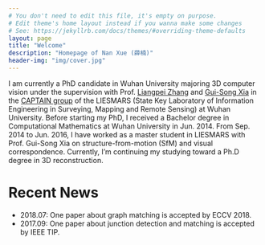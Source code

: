 ```yaml
---
# You don't need to edit this file, it's empty on purpose.
# Edit theme's home layout instead if you wanna make some changes
# See: https://jekyllrb.com/docs/themes/#overriding-theme-defaults
layout: page
title: "Welcome"
description: "Homepage of Nan Xue (薛楠)"
header-img: "img/cover.jpg"
---
```

I am currently a PhD candidate in Wuhan University majoring 3D computer vision under the supervision with Prof. [Liangpei Zhang](http://www.lmars.whu.edu.cn/prof_web/zhangliangpei/rs/index.html) and [Gui-Song Xia](https://captain.whu.edu.cn/xia.html) in the [CAPTAIN group](https://captain.whu.edu.cn) of the LIESMARS (State Key Laboratory of Information Engineering in Surveying, Mapping and Remote Sensing) at Wuhan University. Before starting my PhD, I received a Bachelor degree in Computational Mathematics at Wuhan University in Jun. 2014. From Sep. 2014 to Jun. 2016, I have worked as a master student in LIESMARS with Prof. Gui-Song Xia on structure-from-motion (SfM) and visual correspondence. Currently, I’m continuing my studying toward a Ph.D degree in 3D reconstruction.

# Recent News

- 2018.07: One paper about graph matching is accepted by ECCV 2018.
- 2017.09: One paper about junction detection and matching is accepted by IEEE TIP.

<br>
<br>
<br>
<script type="text/javascript" id="clustrmaps" src="//cdn.clustrmaps.com/map_v2.js?cl=22abe6&w=500&t=tt&d=5s47Y3JhrgfJw0fsIND2wA5Gv5TXiLb5ZgjNChrMoxA&co=bbbbbb&cmo=3acc3a&cmn=ff5353&ct=808080"></script>
